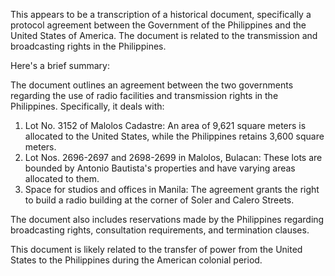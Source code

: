 This appears to be a transcription of a historical document, specifically a protocol agreement between the Government of the Philippines and the United States of America. The document is related to the transmission and broadcasting rights in the Philippines.

Here's a brief summary:

The document outlines an agreement between the two governments regarding the use of radio facilities and transmission rights in the Philippines. Specifically, it deals with:

1. Lot No. 3152 of Malolos Cadastre: An area of 9,621 square meters is allocated to the United States, while the Philippines retains 3,600 square meters.
2. Lot Nos. 2696-2697 and 2698-2699 in Malolos, Bulacan: These lots are bounded by Antonio Bautista's properties and have varying areas allocated to them.
3. Space for studios and offices in Manila: The agreement grants the right to build a radio building at the corner of Soler and Calero Streets.

The document also includes reservations made by the Philippines regarding broadcasting rights, consultation requirements, and termination clauses.

This document is likely related to the transfer of power from the United States to the Philippines during the American colonial period.